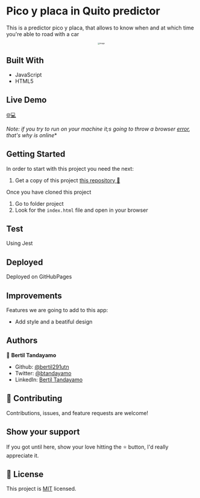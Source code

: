 
# Pico y placa in Quito predictor

This is a predictor pico y placa, that allows to know when and at which time you're able to road with a car 

<div style="text-align: center;"><img src="https://user-images.githubusercontent.com/24902525/102561418-a7db9f80-40a2-11eb-9ba2-228846ae2b49.gif" alt="image" style="zoom: 33%;" /></div>



## Built With 

- JavaScript
- HTML5

## Live Demo

[:globe_with_meridians::computer:](https://bertil291utn.github.io/pico_placa_predictor/)

*Note: if you try to run on your machine it;s going to throw a browser [error](https://user-images.githubusercontent.com/24902525/102561701-5b449400-40a3-11eb-9bd1-9067d70e5690.png), that's why is online**
## Getting Started

In order to start with this project you need the next:

1. Get a copy of this project [this repository :blue_book:](https://github.com/bertil291utn/pico_placa_predictor.git)

Once you have cloned this project
1. Go to folder project 
2. Look for the `index.html` file and open in your browser


## Test
Using Jest 
## Deployed 

Deployed on GitHubPages  

## Improvements

Features we are going to add to this app:
- Add style and a beatiful design 

## Authors

👤 **Bertil Tandayamo**

- Github: [@bertil291utn](https://github.com/bertil291utn)
- Twitter: [@btandayamo](https://twitter.com/batandayamo)
- LinkedIn: [Bertil Tandayamo](http://bit.ly/bertil_linkedin)

## 🤝 Contributing

Contributions, issues, and feature requests are welcome!

## Show your support

If you got until here, show your love hitting the ⭐️ button, I'd really appreciate it.

## 📝 License

This project is [MIT](LICENSE) licensed.
